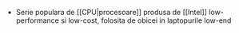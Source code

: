 - Serie populara de [[CPU|procesoare]] produsa de [[Intel]] low-performance si low-cost, folosita de obicei in laptopurile low-end